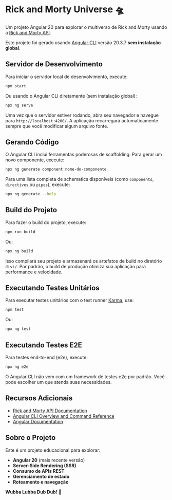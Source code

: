 # Rick and Morty Universe 🛸

Um projeto Angular 20 para explorar o multiverso de Rick and Morty usando a [Rick and Morty API](https://rickandmortyapi.com/).

Este projeto foi gerado usando [Angular CLI](https://github.com/angular/angular-cli) versão 20.3.7 **sem instalação global**.

## Servidor de Desenvolvimento

Para iniciar o servidor local de desenvolvimento, execute:

```bash
npm start
```

Ou usando o Angular CLI diretamente (sem instalação global):

```bash
npx ng serve
```

Uma vez que o servidor estiver rodando, abra seu navegador e navegue para `http://localhost:4200/`. A aplicação recarregará automaticamente sempre que você modificar algum arquivo fonte.

## Gerando Código

O Angular CLI inclui ferramentas poderosas de scaffolding. Para gerar um novo componente, execute:

```bash
npx ng generate component nome-do-componente
```

Para uma lista completa de schematics disponíveis (como `components`, `directives` ou `pipes`), execute:

```bash
npx ng generate --help
```

## Build do Projeto

Para fazer o build do projeto, execute:

```bash
npm run build
```

Ou:

```bash
npx ng build
```

Isso compilará seu projeto e armazenará os artefatos de build no diretório `dist/`. Por padrão, o build de produção otimiza sua aplicação para performance e velocidade.

## Executando Testes Unitários

Para executar testes unitários com o test runner [Karma](https://karma-runner.github.io), use:

```bash
npm test
```

Ou:

```bash
npx ng test
```

## Executando Testes E2E

Para testes end-to-end (e2e), execute:

```bash
npx ng e2e
```

O Angular CLI não vem com um framework de testes e2e por padrão. Você pode escolher um que atenda suas necessidades.

## Recursos Adicionais

- [Rick and Morty API Documentation](https://rickandmortyapi.com/documentation)
- [Angular CLI Overview and Command Reference](https://angular.dev/tools/cli)
- [Angular Documentation](https://angular.dev)

## Sobre o Projeto

Este é um projeto educacional para explorar:
- **Angular 20** (mais recente versão)
- **Server-Side Rendering (SSR)**
- **Consumo de APIs REST**
- **Gerenciamento de estado**
- **Roteamento e navegação**

**Wubba Lubba Dub Dub!** 🚀

